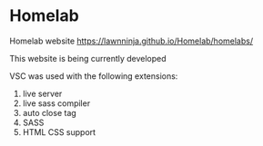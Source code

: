 # Homelab
Homelab website
https://lawnninja.github.io/Homelab/homelabs/

This website is being currently developed

VSC was used with the following extensions:
1. live server
2. live sass compiler
3. auto close tag
4. SASS
5. HTML CSS support

